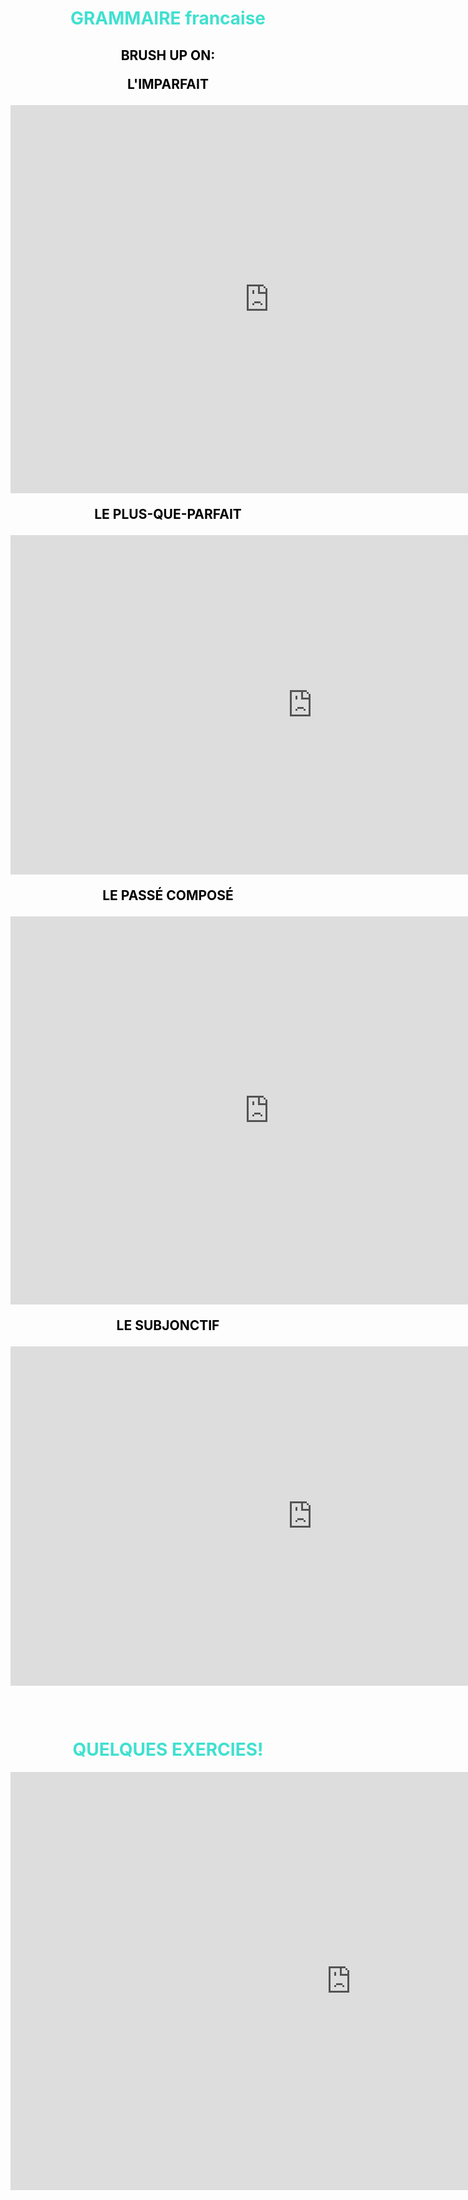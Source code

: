 <h1 align="center">
  <b style="color:turquoise;">GRAMMAIRE francaise</b><br>
</h1>

<h2 align="center">
  <b style="color:black;">BRUSH UP ON:<br>
    
<p> L'IMPARFAIT </p>
<iframe width="828" height="621" src="https://www.youtube.com/embed/U5KXfaeJJ_4" frameborder="0" allow="accelerometer; autoplay; encrypted-media; gyroscope; picture-in-picture" allowfullscreen></iframe>

<p> LE PLUS-QUE-PARFAIT </p>
<iframe width="966" height="543" src="https://www.youtube.com/embed/fyXWwTE9raU" frameborder="0" allow="accelerometer; autoplay; encrypted-media; gyroscope; picture-in-picture" allowfullscreen></iframe>

<p> LE PASSÉ COMPOSÉ </p>
<iframe width="828" height="621" src="https://www.youtube.com/embed/mVAdruB1xu4" frameborder="0" allow="accelerometer; autoplay; encrypted-media; gyroscope; picture-in-picture" allowfullscreen></iframe>

<p> LE SUBJONCTIF </p>
<iframe width="966" height="543" src="https://www.youtube.com/embed/7dxSv02szlI" frameborder="0" allow="accelerometer; autoplay; encrypted-media; gyroscope; picture-in-picture" allowfullscreen></iframe>


</b><br>

<h1 align="center">
  <b style="color:turquoise;">QUELQUES EXERCIES! </b><br>
</h1>

 <iframe src="https://h5p.org/h5p/embed/401924" width="1090" height="669" frameborder="0" allowfullscreen="allowfullscreen"></iframe><script src="https://h5p.org/sites/all/modules/h5p/library/js/h5p-resizer.js" charset="UTF-8"></script>


